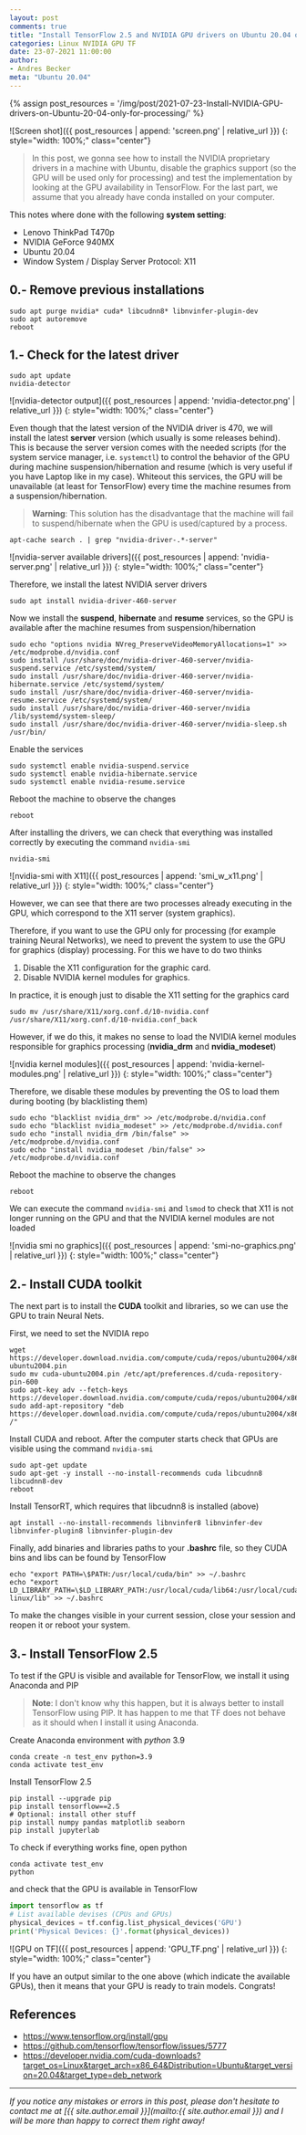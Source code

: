 ```yaml
---
layout: post
comments: true
title: "Install TensorFlow 2.5 and NVIDIA GPU drivers on Ubuntu 20.04 only for processing (no graphics)"
categories: Linux NVIDIA GPU TF
date: 23-07-2021 11:00:00
author:
- Andres Becker
meta: "Ubuntu 20.04"
---
```


<!-- Set images path as variable -->
{% assign post_resources = '/img/post/2021-07-23-Install-NVIDIA-GPU-drivers-on-Ubuntu-20-04-only-for-processing/' %}

![Screen shot]({{ post_resources | append: 'screen.png' | relative_url }})
{: style="width: 100%;" class="center"}

>In this post, we gonna see how to install the NVIDIA proprietary drivers in a machine with Ubuntu, disable the graphics support (so the GPU will be used only for processing) and test the implementation by looking at the GPU availability in TensorFlow. For the last part, we assume that you already have conda installed on your computer.

This notes where done with the following **system setting**:
- Lenovo ThinkPad T470p
- NVIDIA GeForce 940MX
- Ubuntu 20.04
- Window System / Display Server Protocol: X11

## 0.- Remove previous installations
```console
sudo apt purge nvidia* cuda* libcudnn8* libnvinfer-plugin-dev
sudo apt autoremove
reboot
```

## 1.- Check for the latest driver
```console
sudo apt update
nvidia-detector
```

![nvidia-detector output]({{ post_resources | append: 'nvidia-detector.png' | relative_url }})
{: style="width: 100%;" class="center"}

Even though that the latest version of the NVIDIA driver is 470, we will install the latest **server** version (which usually is some releases behind). This is because the server version comes with the needed scripts (for the system service manager, i.e. `systemctl`) to control the behavior of the GPU during machine suspension/hibernation and resume (which is very useful if you have Laptop like in my case). Whiteout this services, the GPU will be unavailable (at least for TensorFlow) every time the machine resumes from a suspension/hibernation.

>**Warning**: This solution has the disadvantage that the machine will fail to suspend/hibernate when the GPU is used/captured by a process.

```console
apt-cache search . | grep "nvidia-driver-.*-server"
```

![nvidia-server available drivers]({{ post_resources | append: 'nvidia-server.png' | relative_url }})
{: style="width: 100%;" class="center"}

Therefore, we install the latest NVIDIA server drivers

```console
sudo apt install nvidia-driver-460-server
```

Now we install the **suspend**, **hibernate** and **resume** services, so the GPU is available after the machine resumes from suspension/hibernation

```console
sudo echo "options nvidia NVreg_PreserveVideoMemoryAllocations=1" >> /etc/modprobe.d/nvidia.conf
sudo install /usr/share/doc/nvidia-driver-460-server/nvidia-suspend.service /etc/systemd/system/
sudo install /usr/share/doc/nvidia-driver-460-server/nvidia-hibernate.service /etc/systemd/system/
sudo install /usr/share/doc/nvidia-driver-460-server/nvidia-resume.service /etc/systemd/system/
sudo install /usr/share/doc/nvidia-driver-460-server/nvidia /lib/systemd/system-sleep/
sudo install /usr/share/doc/nvidia-driver-460-server/nvidia-sleep.sh /usr/bin/
```

Enable the services

```console
sudo systemctl enable nvidia-suspend.service
sudo systemctl enable nvidia-hibernate.service
sudo systemctl enable nvidia-resume.service
```

Reboot the machine to observe the changes

```console
reboot
```

After installing the drivers, we can check that everything was installed correctly by executing the command `nvidia-smi`

```console
nvidia-smi
```

![nvidia-smi with X11]({{ post_resources | append: 'smi_w_x11.png' | relative_url }})
{: style="width: 100%;" class="center"}

However, we can see that there are two processes already executing in the GPU, which correspond to the X11 server (system graphics).

Therefore, if you want to use the GPU only for processing (for example training Neural Networks), we need to prevent the system to use the GPU for graphics (display) processing. For this we have to do two thinks

1. Disable the X11 configuration for the graphic card.
2. Disable NVIDIA kernel modules for graphics.

In practice, it is enough just to disable the X11 setting for the graphics card

```console
sudo mv /usr/share/X11/xorg.conf.d/10-nvidia.conf /usr/share/X11/xorg.conf.d/10-nvidia.conf_back
```

However, if we do this, it makes no sense to load the NVIDIA kernel modules responsible for graphics processing (**nvidia_drm** and **nvidia_modeset**)

![nvidia kernel modules]({{ post_resources | append: 'nvidia-kernel-modules.png' | relative_url }})
{: style="width: 100%;" class="center"}

Therefore, we disable these modules by preventing the OS to load them during booting (by blacklisting them)

```console
sudo echo "blacklist nvidia_drm" >> /etc/modprobe.d/nvidia.conf
sudo echo "blacklist nvidia_modeset" >> /etc/modprobe.d/nvidia.conf
sudo echo "install nvidia_drm /bin/false" >> /etc/modprobe.d/nvidia.conf
sudo echo "install nvidia_modeset /bin/false" >> /etc/modprobe.d/nvidia.conf
```

Reboot the machine to observe the changes

```console
reboot
```

We can execute the command `nvidia-smi` and `lsmod` to check that X11 is not longer running on the GPU and that the NVIDIA kernel modules are not loaded

![nvidia smi no graphics]({{ post_resources | append: 'smi-no-graphics.png' | relative_url }})
{: style="width: 100%;" class="center"}

## 2.- Install CUDA toolkit

The next part is to install the **CUDA** toolkit and libraries, so we can use the GPU to train Neural Nets.

First, we need to set the NVIDIA repo

```console
wget https://developer.download.nvidia.com/compute/cuda/repos/ubuntu2004/x86_64/cuda-ubuntu2004.pin
sudo mv cuda-ubuntu2004.pin /etc/apt/preferences.d/cuda-repository-pin-600
sudo apt-key adv --fetch-keys https://developer.download.nvidia.com/compute/cuda/repos/ubuntu2004/x86_64/7fa2af80.pub
sudo add-apt-repository "deb https://developer.download.nvidia.com/compute/cuda/repos/ubuntu2004/x86_64/ /"
```

Install CUDA and reboot.  After the computer starts check that GPUs are visible using the command `nvidia-smi`

```console
sudo apt-get update
sudo apt-get -y install --no-install-recommends cuda libcudnn8 libcudnn8-dev
reboot
```

Install TensorRT, which requires that libcudnn8 is installed (above)

```console
apt install --no-install-recommends libnvinfer8 libnvinfer-dev libnvinfer-plugin8 libnvinfer-plugin-dev
```

Finally, add binaries and libraries paths to your **.bashrc** file, so they CUDA bins and libs can be found by TensorFlow

```console
echo "export PATH=\$PATH:/usr/local/cuda/bin" >> ~/.bashrc
echo "export LD_LIBRARY_PATH=\$LD_LIBRARY_PATH:/usr/local/cuda/lib64:/usr/local/cuda/targets/x86_64-linux/lib" >> ~/.bashrc
```

To make the changes visible in your current session, close your session and reopen it or reboot your system.

## 3.- Install TensorFlow 2.5

To test if the GPU is visible and available for TensorFlow, we install it using Anaconda and PIP

>**Note**: I don't know why this happen, but it is always better to install TensorFlow using PIP. It has happen to me that TF does not behave as it should when I install it using Anaconda.

Create Anaconda environment with *python* 3.9

```console
conda create -n test_env python=3.9
conda activate test_env
```

Install TensorFlow 2.5

```console
pip install --upgrade pip
pip install tensorflow==2.5
# Optional: install other stuff
pip install numpy pandas matplotlib seaborn
pip install jupyterlab
```

To check if everything works fine, open python

```console
conda activate test_env
python
```

and check that the GPU is available in TensorFlow

```python
import tensorflow as tf
# List available devises (CPUs and GPUs)
physical_devices = tf.config.list_physical_devices('GPU')
print('Physical Devices: {}'.format(physical_devices))
```

![GPU on TF]({{ post_resources | append: 'GPU_TF.png' | relative_url }})
{: style="width: 100%;" class="center"}

If you have an output similar to the one above (which indicate the available GPUs), then it means that your GPU is ready to train models. Congrats!

## References
- https://www.tensorflow.org/install/gpu
- https://github.com/tensorflow/tensorflow/issues/5777
- https://developer.nvidia.com/cuda-downloads?target_os=Linux&target_arch=x86_64&Distribution=Ubuntu&target_version=20.04&target_type=deb_network

---

*If you notice any mistakes or errors in this post, please don't hesitate to contact me at [{{ site.author.email }}](mailto:{{ site.author.email }}) and I will be more than happy to correct them right away!*
